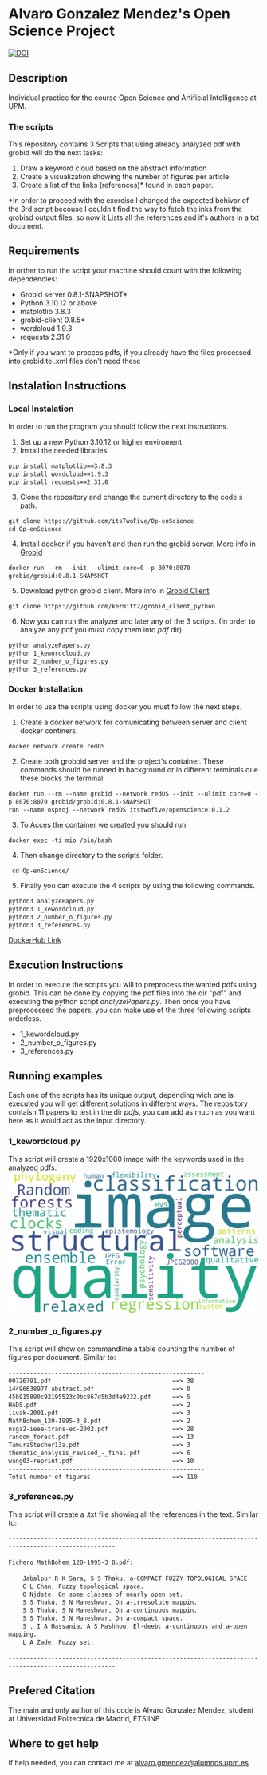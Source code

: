 # Alvaro Gonzalez Mendez's Open Science Project
[![DOI](https://zenodo.org/badge/DOI/10.5281/zenodo.10783665.svg)](https://doi.org/10.5281/zenodo.10783665)
## Description
Individual practice for the course Open Science and Artificial Intelligence at UPM.
### The scripts
This repository contains 3 Scripts that using already analyzed pdf with grobid will do the next tasks:
1. Draw a keyword cloud based on the abstract information
2. Create a visualization showing the number of figures per article.
3. Create a list of the links (references)* found in each paper.

*In order to proceed with the exercise I changed the expected behivor of the 3rd script becouse I couldn't find the way to fetch thelinks from the grobisd output files, so now it Lists all the references and it's authors in a txt document.
## Requirements
In orther to run the script your machine should count with the following dependencies:
- Grobid server 0.8.1-SNAPSHOT*
- Python 3.10.12 or above
- matplotlib 3.8.3
- grobid-client 0.8.5*
- wordcloud 1.9.3
- requests 2.31.0

*Only if you want to procces pdfs, if you already have the files processed into grobid.tei.xml files don't need these
## Instalation Instructions

### Local Instalation

In order to run the program you should follow the next instructions.
1. Set up a new Python 3.10.12 or higher enviroment
2. Install the needed libraries
```
pip install matplotlib==3.8.3
pip install wordcloud==1.9.3
pip install requests==2.31.0
```
3. Clone the repository and change the current directory to the code's path.
```
git clone https://github.com/itsTwoFive/Op-enScience
cd Op-enScience
```
4. Install docker if you haven't and then run the grobid server. More info in [Grobid](https://github.com/kermitt2/grobid) 
```
docker run --rm --init --ulimit core=0 -p 8070:8070 grobid/grobid:0.8.1-SNAPSHOT
```
5. Download python grobid client. More info in [Grobid Client](https://github.com/kermitt2/grobid_client_python)
```
git clone https://github.com/kermitt2/grobid_client_python
```
6. Now you can run the analyzer and later any of the 3 scripts. (In order to analyze any pdf you must copy them into *pdf* dir)
```
python analyzePapers.py
python 1_kewordcloud.py
python 2_number_o_figures.py
python 3_references.py
```

### Docker Installation
In order to use the scripts using docker you must follow the next steps.
1. Create a docker network for comunicating between server and client docker continers.
```
docker network create redOS
```
2. Create both groboid server and the project's container. These commands should be runned in background or in different terminals due these blocks the terminal.
```
docker run --rm --name grobid --network redOS --init --ulimit core=0 -p 8070:8070 grobid/grobid:0.8.1-SNAPSHOT
run --name osproj --network redOS itstwofive/openscience:0.1.2
```
3. To Acces the container we created you should run
```
docker exec -ti mio /bin/bash
```
4. Then change directory to the scripts folder.
```
 cd Op-enScience/
```
5. Finally you can execute the 4 scripts by using the following commands.
```
python3 analyzePapers.py
python3 1_kewordcloud.py
python3 2_number_o_figures.py
python3 3_references.py
```
[DockerHub Link](https://hub.docker.com/repository/docker/itstwofive/openscience/general)
## Execution Instructions
In order to execute the scripts you will to preprocess the wanted pdfs using grobid. This can be done by copying the pdf files into the dir "pdf" and executing the python script *analyzePapers.py*.
Then once you have preprocessed the papers, you can make use of the three following scripts orderless.
- 1_kewordcloud.py
- 2_number_o_figures.py
- 3_references.py
## Running examples
Each one of the scripts has its unique output, depending wich one is executed you will get different solutions in different ways. The repository contaisn 11 papers to test in the dir *pdfs*, you can add as much as you want here as it would act as the input directory.
### 1_kewordcloud.py
This script will create a 1920x1080 image with the keywords used in the analyzed pdfs.
![WordCloud](https://github.com/itsTwoFive/Op-enScience/blob/main/wordcloudexample.png)
### 2_number_o_figures.py
This script will show on commandline a table counting the number of figures per document. Similar to:
```
-------------------------------------------------------
00726791.pdf                                  ==> 38
14496638977 abstract.pdf                      ==> 0
45b915890c92195523c0bc867d5b3d4e9232.pdf      ==> 5
HADS.pdf                                      ==> 2
livak-2001.pdf                                ==> 3
MathBohem_120-1995-3_8.pdf                    ==> 2
nsga2-ieee-trans-ec-2002.pdf                  ==> 28
random_forest.pdf                             ==> 13
TamuraStecher13a.pdf                          ==> 3
thematic_analysis_revised_-_final.pdf         ==> 6
wang03-reprint.pdf                            ==> 10
-------------------------------------------------------
Total number of figures                       ==> 110
```
### 3_references.py
This script will create a .txt file showing all the references in the text. Similar to:

```
----------------------------------------------------------------------------------------------------

Fichero MathBohem_120-1995-3_8.pdf:

	Jabalpur R K Sara, S S Thaku, a-COMPACT FUZZY TOPOLOGICAL SPACE.
	C L Chan, Fuzzy topological space.
	O Njdste, On some classes of nearly open set.
	S S Thaku, S N Maheshwar, On a-irresolute mappin.
	S S Thaku, S N Maheshwar, On a-continuous mappin.
	S S Thaku, S N Maheshwar, On a-compact space.
	S , I A Hassania, A S Mashhou, El-deeb: a-continuous and a-open mapping.
	L A Zade, Fuzzy set.

----------------------------------------------------------------------------------------------------
```

## Prefered Citation
The main and only author of this code is Alvaro Gonzalez Mendez, student at Universidad Politecnica de Madrid, ETSIINF
## Where to get help
If help needed, you can contact me at alvaro.gmendez@alumnos.upm.es
